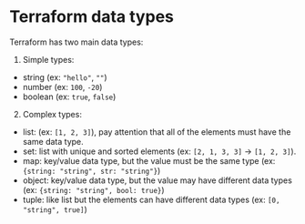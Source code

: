 # Terraform data types

Terraform has two main data types:

1. Simple types:

- string (ex: `"hello"`, `""`)
- number (ex: `100`, `-20`)
- boolean (ex: `true`, `false`)

2. Complex types:

- list: (ex: `[1, 2, 3]`), pay attention that all of the elements must have the same data type.
- set: list with unique and sorted elements (ex: `[2, 1, 3, 3]` → `[1, 2, 3]`).
- map: key/value data type, but the value must be the same type (ex: `{string: "string", str: "string"}`)
- object: key/value data type, but the value may have different data types (ex: `{string: "string", bool: true}`)
- tuple: like list but the elements can have different data types (ex: `[0, "string", true]`)
